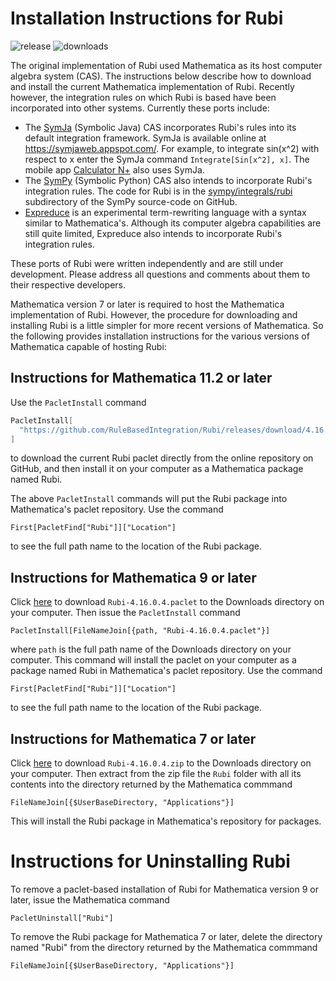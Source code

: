 # Installation Instructions for Rubi

![release](https://img.shields.io/github/release/rulebasedintegration/rubi.svg?longCache=true&style=for-the-badge) ![downloads](https://img.shields.io/github/downloads/rulebasedintegration/rubi/total.svg?longCache=true&style=for-the-badge)

The original implementation of Rubi used Mathematica as its host computer algebra system (CAS).
The instructions below describe how to download and install the current Mathematica implementation of Rubi.
Recently however, the integration rules on which Rubi is based have been incorporated into other systems.
Currently these ports include:

* The [SymJa](https://github.com/axkr/symja_android_library) (Symbolic Java) CAS incorporates Rubi's rules into its default integration framework. SymJa is available online at https://symjaweb.appspot.com/. For example, to integrate sin(x^2) with respect to x enter the SymJa command `Integrate[Sin[x^2], x]`. The mobile app [Calculator N+](https://play.google.com/store/apps/details?id=com.duy.calculator.free) also uses SymJa.
* The [SymPy](https://www.sympy.org/en/index.html) (Symbolic Python) CAS also intends to incorporate Rubi's integration rules. The code for Rubi is in the [sympy/integrals/rubi](https://github.com/sympy/sympy/tree/master/sympy/integrals/rubi) subdirectory of the SymPy source-code on GitHub.
* [Expreduce](https://github.com/corywalker/expreduce) is an experimental term-rewriting language with a syntax similar to Mathematica's. Although its computer algebra capabilities are still quite limited, Expreduce also intends to incorporate Rubi's integration rules.

These ports of Rubi were written independently and are still under development.
Please address all questions and comments about them to their respective developers.

Mathematica version 7 or later is required to host the Mathematica implementation of Rubi.
However, the procedure for downloading and installing Rubi is a little simpler for more recent versions of Mathematica.
So the following provides installation instructions for the various versions of Mathematica capable of hosting Rubi: 

## Instructions for Mathematica 11.2 or later

Use the `PacletInstall` command

```mathematica
PacletInstall[
  "https://github.com/RuleBasedIntegration/Rubi/releases/download/4.16.0.4/Rubi-4.16.0.4.paclet"
]
```
to download the current Rubi paclet directly from the online repository on GitHub, and
then install it on your computer as a Mathematica package named Rubi.

The above `PacletInstall` commands will put the Rubi package into Mathematica's paclet repository.
Use the command

```mma
First[PacletFind["Rubi"]]["Location"]
```
to see the full path name to the location of the Rubi package.


## Instructions for Mathematica 9 or later 

Click [here](https://github.com/RuleBasedIntegration/Rubi/releases/download/4.16.0.4/Rubi-4.16.0.4.paclet) 
to download `Rubi-4.16.0.4.paclet` to the Downloads directory on your computer.
Then issue the `PacletInstall` command
```mma
PacletInstall[FileNameJoin[{path, "Rubi-4.16.0.4.paclet"}]
```
where `path` is the full path name of the Downloads directory on your computer.
This command will install the paclet on your computer as a package named Rubi in Mathematica's paclet repository.
Use the command
```mma
First[PacletFind["Rubi"]]["Location"]
```
to see the full path name to the location of the Rubi package.


## Instructions for Mathematica 7 or later

Click [here](https://github.com/RuleBasedIntegration/Rubi/releases/download/4.16.0.4/Rubi-4.16.0.4.zip)
to download `Rubi-4.16.0.4.zip` to the Downloads directory on your computer.
Then extract from the zip file the `Rubi` folder with all its contents into the directory returned by the Mathematica commmand

```mma
FileNameJoin[{$UserBaseDirectory, "Applications"}]
```

This will install the Rubi package in Mathematica's repository for packages. 


# Instructions for Uninstalling Rubi

To remove a paclet-based installation of Rubi for Mathematica version 9 or later, issue the Mathematica command

```
PacletUninstall["Rubi"]
```

To remove the Rubi package for Mathematica 7 or later, delete the directory named "Rubi" from the directory returned by the Mathematica commmand

```mma
FileNameJoin[{$UserBaseDirectory, "Applications"}]
```
